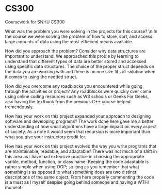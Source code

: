# CS300
Coursework for SNHU CS300

What was the problem you were solving in the projects for this course? \n
    In the course we were solving the problem of how to store, sort, and access large amounts of data using the most effiecent means available. 

How did you approach the problem? Consider why data structures are important to understand.
  We approached this proble by learning to understand that different types of data are better stored and accessed using specific data structures. 
  The choice of the proper struct depends on the data you are working with and there is no one size fits all solution when it comes to using the 
  needed struct. 

How did you overcome any roadblocks you encountered while going through the activities or project?
    Any roadblocks were quickly over came using online coding resources such as W3 schools or Geeks For Geeks, also having the textbook from the 
    previous C++ course helped tremendously. 
    
How has your work on this project expanded your approach to designing software and developing programs? 
    The work done here gave me a better understanding of how small algorithms have a large impact on every aspect of society. As a note it would seem 
    that recursion is more important than what you give your instructors credit for.
    
How has your work on this project evolved the way you write programs that are maintainable, readable, and adaptable? 
    There was not much of a shift in this area as I have had extensive practice in choosing the appropriate varible, method, function, or class name. 
    Keeping the code adaptable is rather simple when using OOP; so long as you remember that what something is as opposed to what something does are 
    two distinct descriptions of the same object. 
    From here properly commenting the code is a must as I myself despise going behind someone and having a WTH! moment! 

